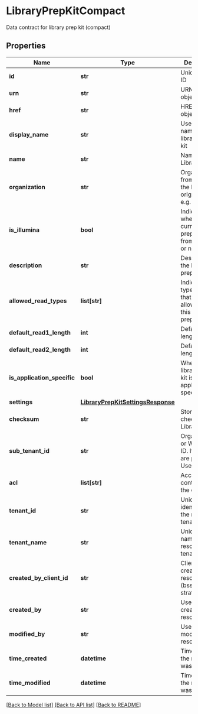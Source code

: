 # LibraryPrepKitCompact

Data contract for library prep kit (compact)
## Properties
Name | Type | Description | Notes
------------ | ------------- | ------------- | -------------
**id** | **str** | Unique object ID | [optional] 
**urn** | **str** | URN of the object | [optional] 
**href** | **str** | HREF to the object | [optional] 
**display_name** | **str** | User-friendly name of the library prep kit | [optional] 
**name** | **str** | Name of the LibraryPrepKit | [optional] 
**organization** | **str** | Organization from which the kit originated, e.g. illumina | [optional] 
**is_illumina** | **bool** | Indicate whether the current library prep kit is from illumina or not. | [optional] 
**description** | **str** | Description of the library prep kit | [optional] 
**allowed_read_types** | **list[str]** | Indicates the types of reads that are allowed for this library prep kit | [optional] 
**default_read1_length** | **int** | Default read 1 length | [optional] 
**default_read2_length** | **int** | Default read 2 length | [optional] 
**is_application_specific** | **bool** | Whether the library prep kit is application specific | [optional] 
**settings** | [**LibraryPrepKitSettingsResponse**](LibraryPrepKitSettingsResponse.md) |  | [optional] 
**checksum** | **str** | Stores the checksum of LibraryPrepKit | [optional] 
**sub_tenant_id** | **str** | Organizational or Workgroup ID. If neither are present, User ID. | [optional] 
**acl** | **list[str]** | Access control list of the object | [optional] 
**tenant_id** | **str** | Unique identifier for the resource tenant | [optional] 
**tenant_name** | **str** | Unique tenant name for the resource tenant | [optional] 
**created_by_client_id** | **str** | ClientId that created the resource (bssh, stratus...) | [optional] 
**created_by** | **str** | User that created the resource | [optional] 
**modified_by** | **str** | User that last modified the resource | [optional] 
**time_created** | **datetime** | Time (in UTC) the resource was created | [optional] 
**time_modified** | **datetime** | Time (in UTC) the resource was modified | [optional] 

[[Back to Model list]](../README.md#documentation-for-models) [[Back to API list]](../README.md#documentation-for-api-endpoints) [[Back to README]](../README.md)


